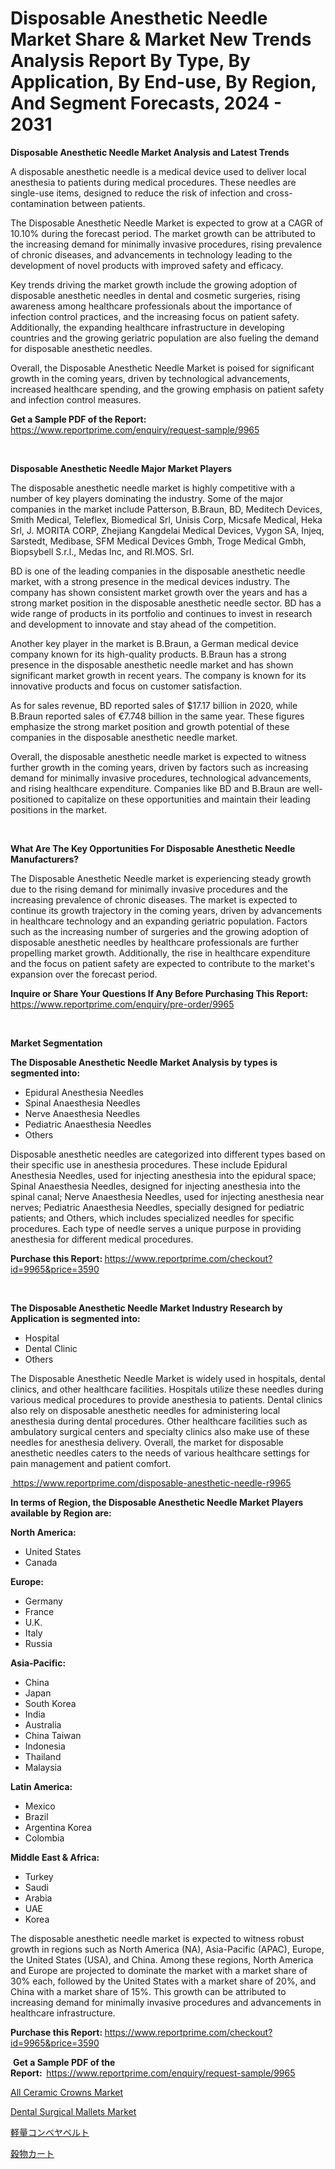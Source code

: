 <p><h1>Disposable Anesthetic Needle Market Share & Market New Trends Analysis Report By Type, By Application, By End-use, By Region, And Segment Forecasts, 2024 - 2031</h1></p><p><strong>Disposable Anesthetic Needle Market Analysis and Latest Trends</strong></p>
<p><p>A disposable anesthetic needle is a medical device used to deliver local anesthesia to patients during medical procedures. These needles are single-use items, designed to reduce the risk of infection and cross-contamination between patients.</p><p>The Disposable Anesthetic Needle Market is expected to grow at a CAGR of 10.10% during the forecast period. The market growth can be attributed to the increasing demand for minimally invasive procedures, rising prevalence of chronic diseases, and advancements in technology leading to the development of novel products with improved safety and efficacy.</p><p>Key trends driving the market growth include the growing adoption of disposable anesthetic needles in dental and cosmetic surgeries, rising awareness among healthcare professionals about the importance of infection control practices, and the increasing focus on patient safety. Additionally, the expanding healthcare infrastructure in developing countries and the growing geriatric population are also fueling the demand for disposable anesthetic needles.</p><p>Overall, the Disposable Anesthetic Needle Market is poised for significant growth in the coming years, driven by technological advancements, increased healthcare spending, and the growing emphasis on patient safety and infection control measures.</p></p>
<p><strong>Get a Sample PDF of the Report:&nbsp;</strong> <a href="https://www.reportprime.com/enquiry/request-sample/9965">https://www.reportprime.com/enquiry/request-sample/9965</a></p>
<p>&nbsp;</p>
<p><strong>Disposable Anesthetic Needle Major Market Players</strong></p>
<p><p>The disposable anesthetic needle market is highly competitive with a number of key players dominating the industry. Some of the major companies in the market include Patterson, B.Braun, BD, Meditech Devices, Smith Medical, Teleflex, Biomedical Srl, Unisis Corp, Micsafe Medical, Heka Srl, J. MORITA CORP, Zhejiang Kangdelai Medical Devices, Vygon SA, Injeq, Sarstedt, Medibase, SFM Medical Devices Gmbh, Troge Medical Gmbh, Biopsybell S.r.l., Medas Inc, and RI.MOS. Srl.</p><p>BD is one of the leading companies in the disposable anesthetic needle market, with a strong presence in the medical devices industry. The company has shown consistent market growth over the years and has a strong market position in the disposable anesthetic needle sector. BD has a wide range of products in its portfolio and continues to invest in research and development to innovate and stay ahead of the competition.</p><p>Another key player in the market is B.Braun, a German medical device company known for its high-quality products. B.Braun has a strong presence in the disposable anesthetic needle market and has shown significant market growth in recent years. The company is known for its innovative products and focus on customer satisfaction.</p><p>As for sales revenue, BD reported sales of $17.17 billion in 2020, while B.Braun reported sales of €7.748 billion in the same year. These figures emphasize the strong market position and growth potential of these companies in the disposable anesthetic needle market.</p><p>Overall, the disposable anesthetic needle market is expected to witness further growth in the coming years, driven by factors such as increasing demand for minimally invasive procedures, technological advancements, and rising healthcare expenditure. Companies like BD and B.Braun are well-positioned to capitalize on these opportunities and maintain their leading positions in the market.</p></p>
<p>&nbsp;</p>
<p><strong>What Are The Key Opportunities For Disposable Anesthetic Needle Manufacturers?</strong></p>
<p><p>The Disposable Anesthetic Needle market is experiencing steady growth due to the rising demand for minimally invasive procedures and the increasing prevalence of chronic diseases. The market is expected to continue its growth trajectory in the coming years, driven by advancements in healthcare technology and an expanding geriatric population. Factors such as the increasing number of surgeries and the growing adoption of disposable anesthetic needles by healthcare professionals are further propelling market growth. Additionally, the rise in healthcare expenditure and the focus on patient safety are expected to contribute to the market's expansion over the forecast period.</p></p>
<p><strong>Inquire or Share Your Questions If Any Before Purchasing This Report:</strong> <a href="https://www.reportprime.com/enquiry/pre-order/9965">https://www.reportprime.com/enquiry/pre-order/9965</a></p>
<p>&nbsp;</p>
<p><strong>Market Segmentation</strong></p>
<p><strong>The Disposable Anesthetic Needle Market Analysis by types is segmented into:</strong></p>
<p><ul><li>Epidural Anesthesia Needles</li><li>Spinal Anaesthesia Needles</li><li>Nerve Anaesthesia Needles</li><li>Pediatric Anaesthesia Needles</li><li>Others</li></ul></p>
<p><p>Disposable anesthetic needles are categorized into different types based on their specific use in anesthesia procedures. These include Epidural Anesthesia Needles, used for injecting anesthesia into the epidural space; Spinal Anaesthesia Needles, designed for injecting anesthesia into the spinal canal; Nerve Anaesthesia Needles, used for injecting anesthesia near nerves; Pediatric Anaesthesia Needles, specially designed for pediatric patients; and Others, which includes specialized needles for specific procedures. Each type of needle serves a unique purpose in providing anesthesia for different medical procedures.</p></p>
<p><strong>Purchase this Report:&nbsp;</strong><a href="https://www.reportprime.com/checkout?id=9965&price=3590">https://www.reportprime.com/checkout?id=9965&price=3590</a></p>
<p>&nbsp;</p>
<p><strong>The Disposable Anesthetic Needle Market Industry Research by Application is segmented into:</strong></p>
<p><ul><li>Hospital</li><li>Dental Clinic</li><li>Others</li></ul></p>
<p><p>The Disposable Anesthetic Needle Market is widely used in hospitals, dental clinics, and other healthcare facilities. Hospitals utilize these needles during various medical procedures to provide anesthesia to patients. Dental clinics also rely on disposable anesthetic needles for administering local anesthesia during dental procedures. Other healthcare facilities such as ambulatory surgical centers and specialty clinics also make use of these needles for anesthesia delivery. Overall, the market for disposable anesthetic needles caters to the needs of various healthcare settings for pain management and patient comfort.</p></p>
<p><a href="https://www.reportprime.com/disposable-anesthetic-needle-r9965">&nbsp;https://www.reportprime.com/disposable-anesthetic-needle-r9965</a></p>
<p><strong>In terms of Region, the Disposable Anesthetic Needle Market Players available by Region are:</strong></p>
<p>
    <p> <strong> North America: </strong>
        <ul>
            <li>United States</li>
            <li>Canada</li>
        </ul>
        </p> 
    <p> <strong> Europe: </strong>
        <ul>
            <li>Germany</li>
            <li>France</li>
            <li>U.K.</li>
            <li>Italy</li>
            <li>Russia</li>
        </ul>
        </p> 
    <p> <strong> Asia-Pacific: </strong>
        <ul>
            <li>China</li>
            <li>Japan</li>
            <li>South Korea</li>
            <li>India</li>
            <li>Australia</li>
            <li>China Taiwan</li>
            <li>Indonesia</li>
            <li>Thailand</li>
            <li>Malaysia</li>
        </ul>
        </p> 
    <p> <strong> Latin America: </strong>
        <ul>
            <li>Mexico</li>
            <li>Brazil</li>
            <li>Argentina Korea</li>
            <li>Colombia</li>
        </ul>
        </p> 
    <p> <strong> Middle East & Africa: </strong>
        <ul>
            <li>Turkey</li>
            <li>Saudi</li>
            <li>Arabia</li>
            <li>UAE</li>
            <li>Korea</li>
        </ul>
    </p>
    </p>
<p><p>The disposable anesthetic needle market is expected to witness robust growth in regions such as North America (NA), Asia-Pacific (APAC), Europe, the United States (USA), and China. Among these regions, North America and Europe are projected to dominate the market with a market share of 30% each, followed by the United States with a market share of 20%, and China with a market share of 15%. This growth can be attributed to increasing demand for minimally invasive procedures and advancements in healthcare infrastructure.</p></p>
<p><strong>Purchase this Report: </strong><a href="https://www.reportprime.com/checkout?id=9965&price=3590">https://www.reportprime.com/checkout?id=9965&price=3590</a></p>
<p>&nbsp;<strong>Get a Sample PDF of the Report:&nbsp;&nbsp;</strong><a href="https://www.reportprime.com/enquiry/request-sample/9965">https://www.reportprime.com/enquiry/request-sample/9965</a></p>
<p><strong></strong></p>
<p><p><a href="https://github.com/lorenzaSchmeler/Market-Research-Report-List-1/blob/main/all-ceramic-crowns-market.md">All Ceramic Crowns Market</a></p><p><a href="https://github.com/ruddyyedelwadw/Market-Research-Report-List-2/blob/main/dental-surgical-mallets-market.md">Dental Surgical Mallets Market</a></p><p><a href="https://github.com/leigh4852023/Market-Research-Report-List-1/blob/main/727743779079.md">軽量コンベヤベルト</a></p><p><a href="https://github.com/alyle7648/Market-Research-Report-List-1/blob/main/695999679078.md">穀物カート</a></p></p>